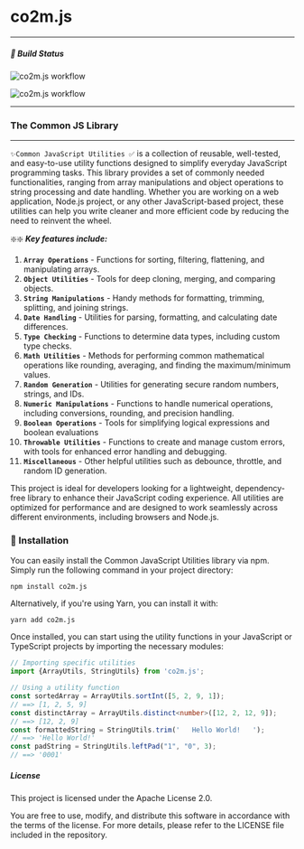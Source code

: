 # co2m.js

___

##### 🚦 Build Status

![co2m.js workflow](https://github.com/nivekalara237/co2mjs/actions/workflows/cicd-pipeline.yml/badge.svg?branch=master)

![co2m.js workflow](https://github.com/nivekalara237/co2mjs/actions/workflows/release.yml/badge.svg)
___

### The Common JS Library

___


`✨Common JavaScript Utilities ✅` is a collection of reusable, well-tested, and easy-to-use utility functions designed to
simplify everyday JavaScript programming tasks. This library provides a set of commonly needed functionalities, ranging
from array manipulations and object operations to string processing and date handling. Whether you are working on a web
application, Node.js project, or any other JavaScript-based project, these utilities can help you write cleaner and more
efficient code by reducing the need to reinvent the wheel.

❇️❇️ ___Key features include:___

1. __`Array Operations`__ - Functions for sorting, filtering, flattening, and manipulating arrays.
2. __`Object Utilities`__ - Tools for deep cloning, merging, and comparing objects.
3. __`String Manipulations`__ - Handy methods for formatting, trimming, splitting, and joining strings.
4. __`Date Handling`__ - Utilities for parsing, formatting, and calculating date differences.
5. __`Type Checking`__ - Functions to determine data types, including custom type checks.
6. __`Math Utilities`__ - Methods for performing common mathematical operations like rounding, averaging, and finding
   the maximum/minimum values.
7. __`Random Generation`__ - Utilities for generating secure random numbers, strings, and IDs.
8. __`Numeric Manipulations`__ - Functions to handle numerical operations, including conversions, rounding, and
   precision handling.
9. __`Boolean Operations`__ - Tools for simplifying logical expressions and boolean evaluations
10. __`Throwable Utilities`__ - Functions to create and manage custom errors, with tools for enhanced error handling and
    debugging.
11. __`Miscellaneous`__ - Other helpful utilities such as debounce, throttle, and random ID generation.

This project is ideal for developers looking for a lightweight, dependency-free library to enhance their JavaScript
coding experience. All utilities are optimized for performance and are designed to work seamlessly across different
environments, including browsers and Node.js.

### 🚀 Installation

You can easily install the Common JavaScript Utilities library via npm. Simply run the following command in your project
directory:

```sh
npm install co2m.js
```

Alternatively, if you're using Yarn, you can install it with:

```shell
yarn add co2m.js
```

Once installed, you can start using the utility functions in your JavaScript or TypeScript projects by importing the
necessary modules:

```ts
// Importing specific utilities
import {ArrayUtils, StringUtils} from 'co2m.js';

// Using a utility function
const sortedArray = ArrayUtils.sortInt([5, 2, 9, 1]);
// ==> [1, 2, 5, 9]
const distinctArray = ArrayUtils.distinct<number>([12, 2, 12, 9]);
// ==> [12, 2, 9]
const formattedString = StringUtils.trim('   Hello World!   ');
// ==> 'Hello World!'
const padString = StringUtils.leftPad("1", "0", 3);
// ==> '0001'
```

##### License

This project is licensed under the Apache License 2.0.

You are free to use, modify, and distribute this software in accordance with the terms of the license. For more details,
please refer to the LICENSE file included in the repository.
